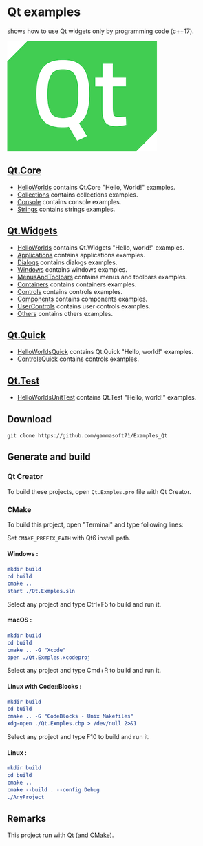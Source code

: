 
# Qt examples

shows how to use Qt widgets only by programming code (c++17).

[![qt](docs/Pictures/qt_header.png)](https://gammasoft71.wixsite.com/gammasoft/qt)

## [Qt.Core](Qt.Core/README.md)

* [HelloWorlds](Qt.Core/HelloWorlds/README.md) contains Qt.Core "Hello, World!" examples.
* [Collections](Qt.Core/Collections/README.md) contains collections examples.
* [Console](Qt.Core/Console/README.md) contains console examples.
* [Strings](Qt.Core/Strings/README.md) contains strings examples.

## [Qt.Widgets](Qt.Widgets/README.md)

* [HelloWorlds](Qt.Widgets/HelloWorlds/README.md) contains Qt.Widgets "Hello, world!" examples.
* [Applications](Qt.Widgets/Applications/README.md) contains applications examples.
* [Dialogs](Qt.Widgets/Dialogs/README.md) contains dialogs examples.
* [Windows](Qt.Widgets/Windows/README.md) contains windows examples.
* [MenusAndToolbars](Qt.Widgets/MenusAndToolbars/README.md) contains menus and toolbars examples.
* [Containers](Qt.Widgets/Containers/README.md) contains containers examples.
* [Controls](Qt.Widgets/Controls/README.md) contains controls examples.
* [Components](Qt.Widgets/Components/README.md) contains components examples.
* [UserControls](Qt.Widgets/UserControls/README.md) contains user controls examples.
* [Others](Qt.Widgets/Others/README.md) contains others examples.

## [Qt.Quick](Qt.Quick/README.md)

* [HelloWorldsQuick](Qt.Quick/HelloWorldsQuick/README.md) contains Qt.Quick "Hello, world!" examples.
* [ControlsQuick](Qt.Quick/ControlsQuick/README.md) contains controls examples.

## [Qt.Test](Qt.Test/README.md)

* [HelloWorldsUnitTest](Qt.Test/HelloWorldsUnitTest/README.md) contains Qt.Test "Hello, world!" examples.

## Download

``` shell
git clone https://github.com/gammasoft71/Examples_Qt
```

## Generate and build

### Qt Creator

To build these projects, open `Qt.Exmples.pro` file with Qt Creator.

### CMake

To build this project, open "Terminal" and type following lines:

Set `CMAKE_PREFIX_PATH` with Qt6 install path.

#### Windows :

``` cmake
mkdir build
cd build
cmake ..
start ./Qt.Exmples.sln
```

Select any project and type Ctrl+F5 to build and run it.

#### macOS :

``` cmake
mkdir build
cd build
cmake .. -G "Xcode"
open ./Qt.Exmples.xcodeproj
```

Select any project and type Cmd+R to build and run it.

#### Linux with Code::Blocks :

``` cmake
mkdir build
cd build
cmake .. -G "CodeBlocks - Unix Makefiles"
xdg-open ./Qt.Exmples.cbp > /dev/null 2>&1
```

Select any project and type F10 to build and run it.

#### Linux :

``` cmake
mkdir build
cd build
cmake .. 
cmake --build . --config Debug
./AnyProject
```

## Remarks

This project run with [Qt](https://www.qt.io) (and [CMake](https://cmake.org)).
